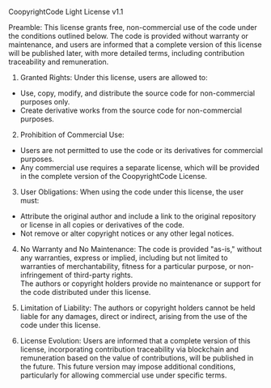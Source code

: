 CoopyrightCode Light License v1.1

Preamble:
This license grants free, non-commercial use of the code under the conditions outlined below. The code is provided without warranty or maintenance, and users are informed that a complete version of this license will be published later, with more detailed terms, including contribution traceability and remuneration.

1. Granted Rights:
Under this license, users are allowed to:
- Use, copy, modify, and distribute the source code for non-commercial purposes only.
- Create derivative works from the source code for non-commercial purposes.

2. Prohibition of Commercial Use:
- Users are not permitted to use the code or its derivatives for commercial purposes.
- Any commercial use requires a separate license, which will be provided in the complete version of the CoopyrightCode License.

3. User Obligations:
When using the code under this license, the user must:
- Attribute the original author and include a link to the original repository or license in all copies or derivatives of the code.
- Not remove or alter copyright notices or any other legal notices.

4. No Warranty and No Maintenance:
The code is provided "as-is," without any warranties, express or implied, including but not limited to warranties of merchantability, fitness for a particular purpose, or non-infringement of third-party rights.  
The authors or copyright holders provide no maintenance or support for the code distributed under this license.

5. Limitation of Liability:
The authors or copyright holders cannot be held liable for any damages, direct or indirect, arising from the use of the code under this license.

6. License Evolution:
Users are informed that a complete version of this license, incorporating contribution traceability via blockchain and remuneration based on the value of contributions, will be published in the future. This future version may impose additional conditions, particularly for allowing commercial use under specific terms.
